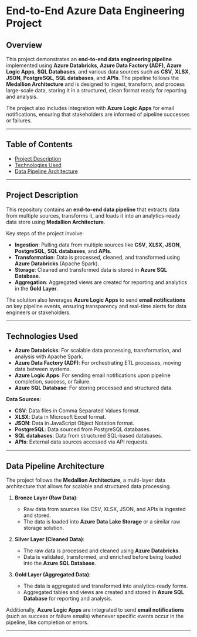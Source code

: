 # End-to-End Azure Data Engineering Project

## Overview

This project demonstrates an **end-to-end data engineering pipeline** implemented using **Azure Databricks**, **Azure Data Factory (ADF)**, **Azure Logic Apps**, **SQL Databases**, and various data sources such as **CSV**, **XLSX**, **JSON**, **PostgreSQL**, **SQL databases**, and **APIs**. The pipeline follows the **Medallion Architecture** and is designed to ingest, transform, and process large-scale data, storing it in a structured, clean format ready for reporting and analysis.

The project also includes integration with **Azure Logic Apps** for email notifications, ensuring that stakeholders are informed of pipeline successes or failures.

---

## Table of Contents

- [Project Description](#project-description)
- [Technologies Used](#technologies-used)
- [Data Pipeline Architecture](#data-pipeline-architecture)



---

## Project Description

This repository contains an **end-to-end data pipeline** that extracts data from multiple sources, transforms it, and loads it into an analytics-ready data store using **Medallion Architecture**.

Key steps of the project involve:
- **Ingestion**: Pulling data from multiple sources like **CSV**, **XLSX**, **JSON**, **PostgreSQL**, **SQL databases**, and **APIs**.
- **Transformation**: Data is processed, cleaned, and transformed using **Azure Databricks** (Apache Spark).
- **Storage**: Cleaned and transformed data is stored in **Azure SQL Database**.
- **Aggregation**: Aggregated views are created for reporting and analytics in the **Gold Layer**.

The solution also leverages **Azure Logic Apps** to send **email notifications** on key pipeline events, ensuring transparency and real-time alerts for data engineers or stakeholders.

---

## Technologies Used

- **Azure Databricks**: For scalable data processing, transformation, and analysis with Apache Spark.
- **Azure Data Factory (ADF)**: For orchestrating ETL processes, moving data between systems.
- **Azure Logic Apps**: For sending email notifications upon pipeline completion, success, or failure.
- **Azure SQL Database**: For storing processed and structured data.

**Data Sources**:
- **CSV**: Data files in Comma Separated Values format.
- **XLSX**: Data in Microsoft Excel format.
- **JSON**: Data in JavaScript Object Notation format.
- **PostgreSQL**: Data sourced from PostgreSQL databases.
- **SQL databases**: Data from structured SQL-based databases.
- **APIs**: External data sources accessed via API requests.

---

## Data Pipeline Architecture

The project follows the **Medallion Architecture**, a multi-layer data architecture that allows for scalable and structured data processing.

1. **Bronze Layer (Raw Data)**: 
   - Raw data from sources like CSV, XLSX, JSON, and APIs is ingested and stored.
   - The data is loaded into **Azure Data Lake Storage** or a similar raw storage solution.

2. **Silver Layer (Cleaned Data)**:
   - The raw data is processed and cleaned using **Azure Databricks**.
   - Data is validated, transformed, and enriched before being loaded into the **Azure SQL Database**.

3. **Gold Layer (Aggregated Data)**:
   - The data is aggregated and transformed into analytics-ready forms.
   - Aggregated tables and views are created and stored in **Azure SQL Database** for reporting and analysis.

Additionally, **Azure Logic Apps** are integrated to send **email notifications** (such as success or failure emails) whenever specific events occur in the pipeline, like completion or errors.

---


